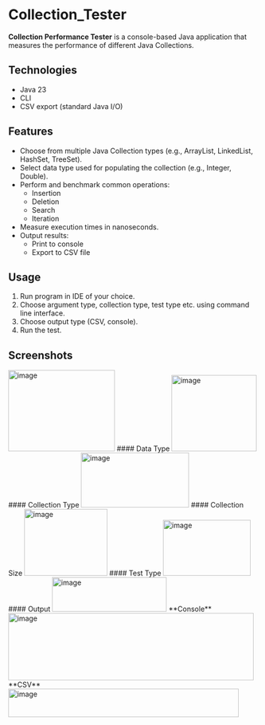 # Collection_Tester
**Collection Performance Tester** is a console-based Java application that measures the performance of different Java Collections.

## Technologies
- Java 23
- CLI
- CSV export (standard Java I/O)

## Features
- Choose from multiple Java Collection types (e.g., ArrayList, LinkedList, HashSet, TreeSet).
- Select data type used for populating the collection (e.g., Integer, Double).
- Perform and benchmark common operations:
  - Insertion
  - Deletion
  - Search
  - Iteration
- Measure execution times in nanoseconds.
- Output results:
  - Print to console
  - Export to CSV file
 
## Usage
1. Run program in IDE of your choice.
2. Choose argument type, collection type, test type etc. using command line interface.
3. Choose output type (CSV, console).
4. Run the test.

## Screenshots
<img width="214" height="163" alt="image" src="https://github.com/user-attachments/assets/9675ff2c-17d4-410a-9b57-62d5c7ddfd80" />
#### Data Type
<img width="171" height="153" alt="image" src="https://github.com/user-attachments/assets/533726c1-cec9-4130-9d8d-1e9e76a49204" />
#### Collection Type
<img width="217" height="110" alt="image" src="https://github.com/user-attachments/assets/a152f20e-3a68-4d02-87ea-0d5f4fb1ef74" />
#### Collection Size
<img width="167" height="134" alt="image" src="https://github.com/user-attachments/assets/5a9a56cf-709b-41b0-aa7b-3fc2c132bba3" />
#### Test Type
<img width="176" height="112" alt="image" src="https://github.com/user-attachments/assets/15eb84fc-d24b-4aa9-8bfb-b8801a2c460c" />
#### Output
<img width="230" height="69" alt="image" src="https://github.com/user-attachments/assets/92bbf10a-18a4-4fe5-b5fe-d0962ff4da32" />
**Console**
<img width="493" height="135" alt="image" src="https://github.com/user-attachments/assets/f2473b46-8bd3-4786-b5f7-ed2401f194ba" />
**CSV**
<img width="463" height="57" alt="image" src="https://github.com/user-attachments/assets/30e00643-bd9d-4fc4-aa3b-5ff0f7725bd3" />




